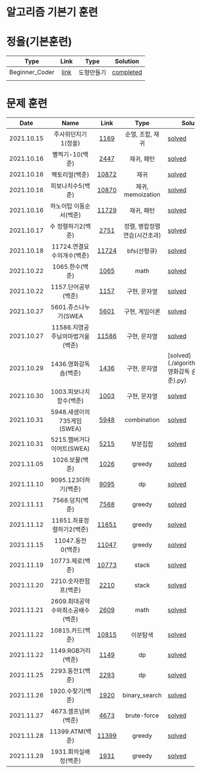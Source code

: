 # 알고리즘 기본기 훈련

# 정올(기본훈련)
| Type | Link | Type     | Solution                                                       |
| :---------: | :------------------------------------:|:--------: |-------------------------------------------------------- |
| Beginner_Coder | [link](http://jungol.co.kr/bbs/board.php?bo_table=pbank&sca=20) | 도형만들기 | [completed](https://github.com/silvermaking/Algorithm-basic-training/tree/main/jungol/Beginner_Coder/%EB%8F%84%ED%98%95%EB%A7%8C%EB%93%A4%EA%B8%B01) |
|      |      |      | |




# 문제 훈련

| Date       | Name        |Link                                | Type     | Solution                                                       |
| :--------: | :---------: | :------------------------------------:|:--------: |-------------------------------------------------------- |
|2021.10.15|주사위던지기1(정올)| [1169](https://vo.la/LFywv) | 순열, 조합, 재귀 |[solved](./algorithm/1169.주사위던지기1(정올).py) |
|2021.10.16|별찍기-10(백준)| [2447](https://www.acmicpc.net/problem/2447) | 재귀, 패턴 |[solved](./algorithm/2447.별찍기-10(백준).py) |
|2021.10.16|팩토리얼(백준)| [10872](https://www.acmicpc.net/problem/10872) | 재귀 |[solved](./algorithm/10872.팩토리얼(백준).py) |
|2021.10.16|피보나치수5(백준)| [10870](https://www.acmicpc.net/problem/10870) | 재귀, memoization |[solved](./algorithm/10870.피보나치수5(백준).py) |
|2021.10.16|하노이탑 이동순서(백준)| [11729](https://www.acmicpc.net/problem/11729) | 재귀, 패턴 |[solved](./algorithm/11729.하노이탑이동순서(백준).py) |
|2021.10.17|수 정렬하기2(백준)| [2751](https://www.acmicpc.net/problem/2751) | 정렬, 병합정렬연습(시간초과) |[solved](./algorithm/2751.수정렬하기2(백준).py) |
|2021.10.18|11724.연결요수의개수(백준)| [11724](https://www.acmicpc.net/problem/11724) | bfs(선형큐) |[solved](./algorithm/11724.연결요수의개수(백준).py) |
|2021.10.22|1065.한수(백준)| [1065](https://www.acmicpc.net/problem/1065) |math|[solved](./algorithm/1065.한수(백준).py) |
|2021.10.22|1157.단어공부(백준)| [1157](https://www.acmicpc.net/problem/1157) | 구현, 문자열 |[solved](./algorithm/1157.단어공부(백준).py) |
|2021.10.27|5601.쥬스나누기(SWEA| [5601](https://swexpertacademy.com/main/code/problem/problemDetail.do?contestProbId=AWXGAylqcdYDFAUo&categoryId=AWXGAylqcdYDFAUo&categoryType=CODE&problemTitle=5601&orderBy=FIRST_REG_DATETIME&selectCodeLang=ALL&select-1=&pageSize=10&pageIndex=1&&&&&&&&&) | 구현, 게임이론 |[solved](./algorithm/5601.쥬스나누기.py) |
|2021.10.27|11586.지영공주님의마법거울(백준)| [11586](https://www.acmicpc.net/problem/11586) | 구현, 문자열 |[solved](./algorithm/11586.지영공주님의마법거울(백준).py) |
|2021.10.29|1436.영화감독 숌(백준)| [1436](https://www.acmicpc.net/problem/1436) | 구현, 문자열 |[solved](./algorithm/1436.영화감독 숌(백준).py) |
|2021.10.30|1003.피보나치함수(백준)| [1003](https://www.acmicpc.net/problem/1003) | 구현, 문자열 |[solved](./algorithm/1003.피보나치함수(백준).py) |
|2021.10.31|5948.새샘이의735게임(SWEA)| [5948](https://c11.kr/tex8) | combination |[solved](./algorithm/5948.새샘이의735게임(SWEA).py) |
|2021.10.31|5215.햄버거다이어트(SWEA)| [5215](https://url.kr/7odkz4) | 부분집합 |[solved](./algorithm/5215.햄버거다이어트(SWEA).py) |
|2021.11.05|1026.보물(백준)| [1026](https://www.acmicpc.net/problem/1026) | greedy |[solved](./algorithm/1026.보물(백준).py) |
|2021.11.10|9095.123더하기(백준)| [9095](https://www.acmicpc.net/problem/9095) | dp |[solved](./algorithm/9095.123더하기(백준).py) |
|2021.11.11|7568.덩치(백준)| [7568](https://www.acmicpc.net/problem/7568) | greedy |[solved](./algorithm/7568.덩치(백준).py) |
|2021.11.12|11651.좌표정렬하기2(백준)| [11651](https://www.acmicpc.net/problem/11651) | greedy |[solved](./algorithm/11651.좌표정렬하기2(백준).py) |
|2021.11.15|11047.동전0(백준)| [11047](https://www.acmicpc.net/problem/11047) | greedy |[solved](./algorithm/11047.동전0(백준).py) |
|2021.11.19|10773.제로(백준)| [10773](https://www.acmicpc.net/problem/10773) | stack |[solved](./algorithm/10773.제로(백준).py) |
|2021.11.20|2210.숫자판점프(백준)| [2210](https://www.acmicpc.net/problem/2210) | stack |[solved](./algorithm/2210.숫자판점프(백준).py) |
|2021.11.21|2609.최대공약수와최소공배수(백준)| [2609](https://www.acmicpc.net/problem/2609) | math |[solved](./algorithm/2609.최대공약수와최소공배수(백준).py) |
|2021.11.22|10815.카드(백준)| [10815](https://www.acmicpc.net/problem/10815) | 이분탐색 |[solved](./algorithm/10815.카드(백준).py) |
|2021.11.22|1149.RGB거리(백준)| [1149](https://www.acmicpc.net/problem/1149) | dp |[solved](./algorithm/1149.RGB거리(백준).py) |
|2021.11.25|2293.동전1(백준)| [2293](https://www.acmicpc.net/problem/2293) | dp |[solved](./algorithm/2293.동전1(백준).py) |
|2021.11.26|1920.수찾기(백준)| [1920](https://www.acmicpc.net/problem/1920) | binary_search |[solved](./algorithm/1920.수찾기(백준).py) |
|2021.11.27|4673.셀프넘버(백준)| [4673](https://www.acmicpc.net/problem/4673) | brute-force |[solved](./algorithm/4673.셀프넘버(백준).py) |
|2021.11.28|11399.ATM(백준)| [11399](https://www.acmicpc.net/problem/11399) | greedy |[solved](./algorithm/11399.ATM(백준).py) |
|2021.11.29|1931.회의실배정(백준)| [1931](https://www.acmicpc.net/problem/1931) | greedy |[solved](./algorithm/1931.회의실배정(백준).py) |

